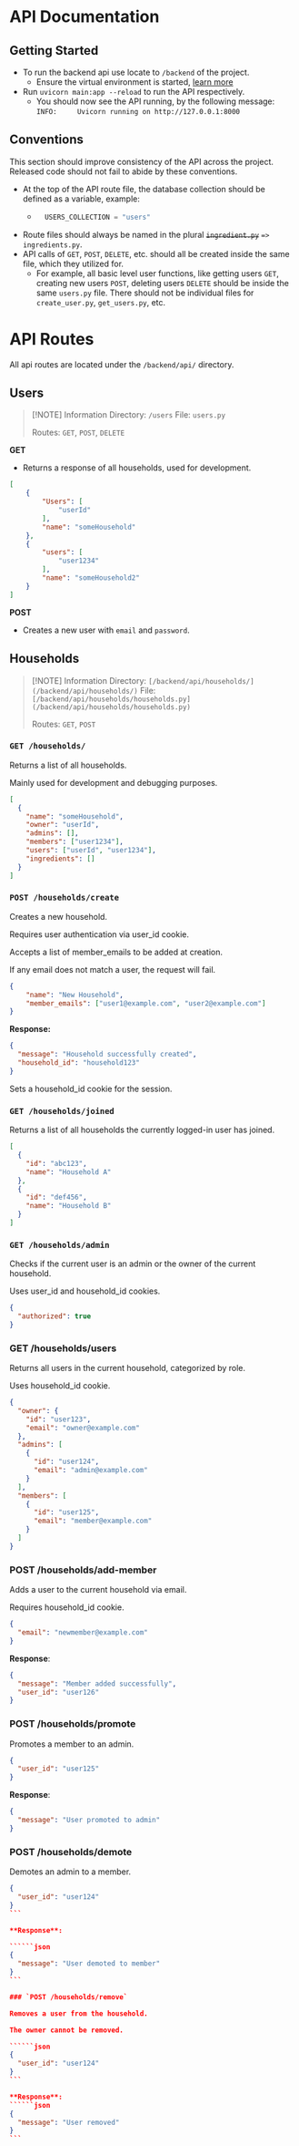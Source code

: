 # API Documentation

## Getting Started
- To run the backend api use locate to `/backend` of the project.
    - Ensure the virtual environment is started, [learn more](/docs/getting-started.md)
- Run `uvicorn main:app --reload` to run the API respectively. 
    - You should now see the API running, by the following message: `INFO:     Uvicorn running on http://127.0.0.1:8000`

## Conventions
This section should improve consistency of the API across the project. Released code should not fail to abide by these conventions. 
- At the top of the API route file, the database collection should be defined as a variable, example:
    - ```py
        USERS_COLLECTION = "users"
- Route files should always be named in the plural ~~`ingredient.py`~~ `=>` `ingredients.py`.
- API calls of `GET`, `POST`, `DELETE`, etc. should all be created inside the same file, which they utilized for. 
    - For example, all basic level user functions, like getting users `GET`, creating new users `POST`, deleting users `DELETE` should be inside the same `users.py` file. There should not be individual files for `create_user.py`, `get_users.py`, etc.  


# API Routes
All api routes are located under the `/backend/api/` directory.
## Users
> [!NOTE] Information
> Directory: `/users`
> File: `users.py`
> 
> Routes: `GET`, `POST`, `DELETE`

**GET**
- Returns a response of all households, used for development.

```json
[
    {
        "Users": [
            "userId"
        ],
        "name": "someHousehold"
    },
    {
        "users": [
            "user1234"
        ],
        "name": "someHousehold2"
    }
]
```

**POST**
- Creates a new user with `email` and `password`.

## Households
> [!NOTE] Information
> Directory: `[/backend/api/households/](/backend/api/households/)`
> File: `[/backend/api/households/households.py](/backend/api/households/households.py)`
> 
> Routes: `GET`, `POST`

### `GET /households/`

Returns a list of all households.

Mainly used for development and debugging purposes.

```json
[
  {
    "name": "someHousehold",
    "owner": "userId",
    "admins": [],
    "members": ["user1234"],
    "users": ["userId", "user1234"],
    "ingredients": []
  }
]
```

### `POST /households/create`

Creates a new household.

Requires user authentication via user_id cookie.

Accepts a list of member_emails to be added at creation.

If any email does not match a user, the request will fail.

```json
{
    "name": "New Household",
    "member_emails": ["user1@example.com", "user2@example.com"]
}
```

**Response:**

```json
{
  "message": "Household successfully created",
  "household_id": "household123"
}
```

Sets a household_id cookie for the session.

### `GET /households/joined`

Returns a list of all households the currently logged-in user has joined.

```json
[
  {
    "id": "abc123",
    "name": "Household A"
  },
  {
    "id": "def456",
    "name": "Household B"
  }
]
```

### `GET /households/admin`

Checks if the current user is an admin or the owner of the current household.

Uses user_id and household_id cookies.

```json
{
  "authorized": true
}
```

### GET /households/users

Returns all users in the current household, categorized by role.

Uses household_id cookie.

```json
{
  "owner": {
    "id": "user123",
    "email": "owner@example.com"
  },
  "admins": [
    {
      "id": "user124",
      "email": "admin@example.com"
    }
  ],
  "members": [
    {
      "id": "user125",
      "email": "member@example.com"
    }
  ]
}
```

### POST /households/add-member

Adds a user to the current household via email.

Requires household_id cookie.

```json
{
  "email": "newmember@example.com"
}
```

**Response**:

```json
{
  "message": "Member added successfully",
  "user_id": "user126"
}
```

### POST /households/promote

Promotes a member to an admin.

```json
{
  "user_id": "user125"
}
```

**Response**:
```json
{
  "message": "User promoted to admin"
}
```

### POST /households/demote

Demotes an admin to a member.

``````json
{
  "user_id": "user124"
}
```

**Response**:

``````json
{
  "message": "User demoted to member"
}
```

### `POST /households/remove`

Removes a user from the household.

The owner cannot be removed.

``````json
{
  "user_id": "user124"
}
```

**Response**:
``````json
{
  "message": "User removed"
}
```